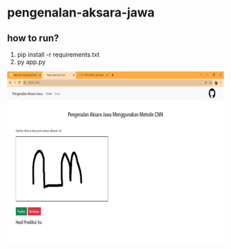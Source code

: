 # pengenalan-aksara-jawa

## how to run?
1. pip install -r requirements.txt
2. py app.py

<p align="center">
  <img src="static/images/demo.PNG" width="1000" height="400">
</p>
